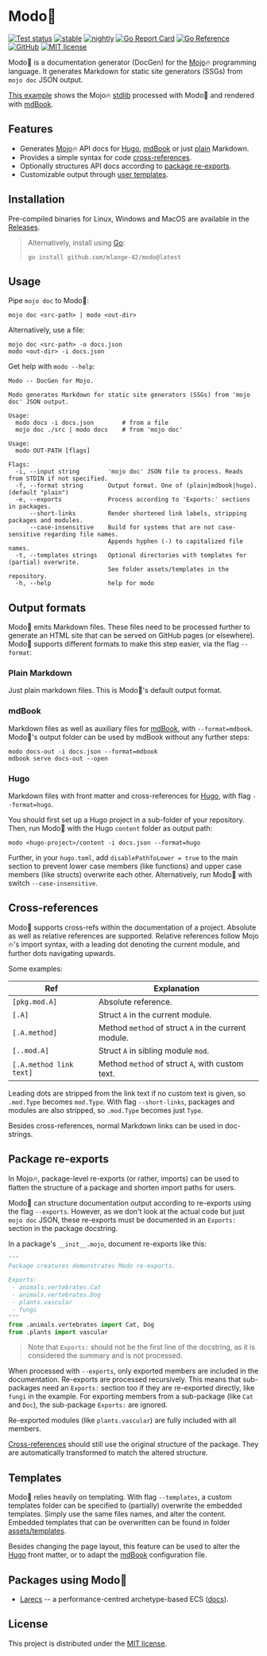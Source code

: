 # Modo🧯

[![Test status](https://img.shields.io/github/actions/workflow/status/mlange-42/modo/tests.yml?branch=main&label=Tests&logo=github)](https://github.com/mlange-42/modo/actions/workflows/tests.yml)
[![stable](https://img.shields.io/github/actions/workflow/status/mlange-42/modo/test-stable.yml?branch=main&label=stable&logo=github)](https://github.com/mlange-42/modo/actions/workflows/test-stable.yml)
[![nightly](https://img.shields.io/github/actions/workflow/status/mlange-42/modo/test-nightly.yml?branch=main&label=nightly&logo=github)](https://github.com/mlange-42/modo/actions/workflows/test-nightly.yml)
[![Go Report Card](https://goreportcard.com/badge/github.com/mlange-42/modo)](https://goreportcard.com/report/github.com/mlange-42/modo)
[![Go Reference](https://img.shields.io/badge/reference-%23007D9C?logo=go&logoColor=white&labelColor=gray)](https://pkg.go.dev/github.com/mlange-42/modo)
[![GitHub](https://img.shields.io/badge/github-repo-blue?logo=github)](https://github.com/mlange-42/modo)
[![MIT license](https://img.shields.io/badge/MIT-brightgreen?label=license)](https://github.com/mlange-42/modo/blob/main/LICENSE)

Modo🧯 is a documentation generator (DocGen) for the [Mojo](https://www.modular.com/mojo)🔥 programming language.
It generates Markdown for static site generators (SSGs) from `mojo doc` JSON output.

[This example](https://mlange-42.github.io/modo/) shows the Mojo🔥 [stdlib](https://github.com/modularml/mojo) processed with Modo🧯 and rendered with [mdBook](https://github.com/rust-lang/mdBook).

## Features

* Generates [Mojo](https://www.modular.com/mojo)🔥 API docs for [Hugo](#hugo), [mdBook](#mdbook) or just [plain](#plain-markdown) Markdown.
* Provides a simple syntax for code [cross-references](#cross-references).
* Optionally structures API docs according to [package re-exports](#package-re-exports).
* Customizable output through [user templates](#templates).

## Installation

Pre-compiled binaries for Linux, Windows and MacOS are available in the
[Releases](https://github.com/mlange-42/modo/releases).

> Alternatively, install using [Go](https://go.dev):
> ```shell
> go install github.com/mlange-42/modo@latest
> ```

## Usage

Pipe `mojo doc` to Modo🧯:

```
mojo doc <src-path> | modo <out-dir>
```

Alternatively, use a file:

```
mojo doc <src-path> -o docs.json
modo <out-dir> -i docs.json
```

Get help with `modo --help`:

```
Modo -- DocGen for Mojo.

Modo generates Markdown for static site generators (SSGs) from 'mojo doc' JSON output.

Usage:
  modo docs -i docs.json        # from a file
  mojo doc ./src | modo docs    # from 'mojo doc'

Usage:
  modo OUT-PATH [flags]

Flags:
  -i, --input string        'mojo doc' JSON file to process. Reads from STDIN if not specified.
  -f, --format string       Output format. One of (plain|mdbook|hugo). (default "plain")
  -e, --exports             Process according to 'Exports:' sections in packages.
      --short-links         Render shortened link labels, stripping packages and modules.
      --case-insensitive    Build for systems that are not case-sensitive regarding file names.
                            Appends hyphen (-) to capitalized file names.
  -t, --templates strings   Optional directories with templates for (partial) overwrite.
                            See folder assets/templates in the repository.
  -h, --help                help for modo
```

## Output formats

Modo🧯 emits Markdown files.
These files need to be processed further to generate an HTML site that can be served on GitHub pages (or elsewhere).
Modo🧯 supports different formats to make this step easier, via the flag `--format`:

### Plain Markdown

Just plain markdown files.
This is Modo🧯's default output format.

### mdBook

Markdown files as well as auxiliary files for [mdBook](https://github.com/rust-lang/mdBook),
with `--format=mdbook`.
Modo🧯's output folder can be used by mdBook without any further steps:

```
modo docs-out -i docs.json --format=mdbook
mdbook serve docs-out --open
```

### Hugo

Markdown files with front matter and cross-references for [Hugo](https://gohugo.io/),
with flag `--format=hugo`.

You should first set up a Hugo project in a sub-folder of your repository.
Then, run Modo🧯 with the Hugo `content` folder as output path:

```
modo <hugo-project>/content -i docs.json --format=hugo
```

Further, in your `hugo.toml`, add `disablePathToLower = true` to the main section
to prevent lower case members (like functions) and upper case members (like structs)
overwrite each other.
Alternatively, run Modo🧯 with switch `--case-insensitive`.

## Cross-references

Modo🧯 supports cross-refs within the documentation of a project.
Absolute as well as relative references are supported.
Relative references follow Mojo🔥's import syntax, with a leading dot denoting the current module, and further dots navigating upwards.

Some examples:

| Ref | Explanation |
|-----|-------------|
| `[pkg.mod.A]` | Absolute reference. |
| `[.A]` | Struct `A` in the current module. |
| `[.A.method]` | Method `method` of struct `A` in the current module. |
| `[..mod.A]` | Struct `A` in sibling module `mod`. |
| `[.A.method link text]` | Method `method` of struct `A`, with custom text. |

Leading dots are stripped from the link text if no custom text is given, so `.mod.Type` becomes `mod.Type`.
With flag `--short-links`, packages and modules are also stripped, so `.mod.Type` becomes just `Type`.

Besides cross-references, normal Markdown links can be used in doc-strings.

## Package re-exports

In Mojo🔥, package-level re-exports (or rather, imports) can be used
to flatten the structure of a package and shorten import paths for users.

Modo🧯 can structure documentation output according to re-exports using the flag `--exports`.
However, as we don't look at the actual code but just `mojo doc` JSON,
these re-exports must be documented in an `Exports:` section in the package docstring.

In a package's `__init__.mojo`, document re-exports like this:

```python
"""
Package creatures demonstrates Modo re-exports.

Exports:
 - animals.vertebrates.Cat
 - animals.vertebrates.Dog
 - plants.vascular
 - fungi
"""
from .animals.vertebrates import Cat, Dog
from .plants import vascular
```

> Note that `Exports:` should not be the first line of the docstring, as it is considered the summary and is not processed.

When processed with `--exports`, only exported members are included in the documentation.
Re-exports are processed recursively.
This means that sub-packages need an `Exports:` section too if they are re-exported directly,
like `fungi` in the example.
For exporting members from a sub-package (like `Cat` and `Doc`), the sub-package `Exports:` are ignored.

Re-exported modules (like `plants.vascular`) are fully included with all members.

[Cross-references](#cross-references) should still use the original structure of the package.
They are automatically transformed to match the altered structure.

## Templates

Modo🧯 relies heavily on templating.
With flag `--templates`, a custom templates folder can be specified to (partially) overwrite the embedded templates.
Simply use the same files names, and alter the content.
Embedded templates that can be overwritten can be found in folder [assets/templates](assets/templates).

Besides changing the page layout, this feature can be used to alter the [Hugo](#hugo) front matter, or to adapt the [mdBook](#mdbook) configuration file.

## Packages using Modo🧯

- [Larecs](https://github.com/samufi/larecs) -- a performance-centred archetype-based ECS ([docs](https://samufi.github.io/larecs/)).

## License

This project is distributed under the [MIT license](./LICENSE).
